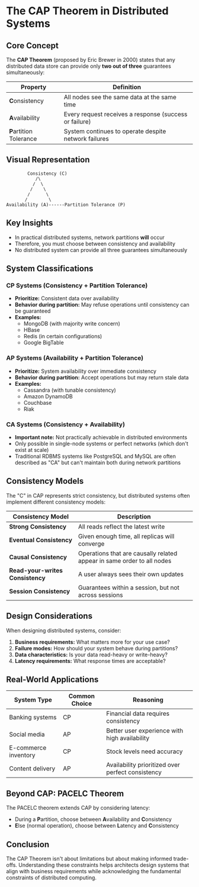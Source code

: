 # The CAP Theorem in Distributed Systems

## Core Concept

The **CAP Theorem** (proposed by Eric Brewer in 2000) states that any distributed data store can provide only **two out of three** guarantees simultaneously:

| Property | Definition |
|----------|------------|
| **C**onsistency | All nodes see the same data at the same time |
| **A**vailability | Every request receives a response (success or failure) |
| **P**artition Tolerance | System continues to operate despite network failures |

## Visual Representation

```
        Consistency (C)
           /\
          /  \
         /    \
        /      \
       /        \
Availability (A)------Partition Tolerance (P)
```

## Key Insights

- In practical distributed systems, network partitions **will** occur
- Therefore, you must choose between consistency and availability
- No distributed system can provide all three guarantees simultaneously

## System Classifications

### CP Systems (Consistency + Partition Tolerance)
- **Prioritize:** Consistent data over availability
- **Behavior during partition:** May refuse operations until consistency can be guaranteed
- **Examples:** 
  - MongoDB (with majority write concern)
  - HBase
  - Redis (in certain configurations)
  - Google BigTable

### AP Systems (Availability + Partition Tolerance)
- **Prioritize:** System availability over immediate consistency
- **Behavior during partition:** Accept operations but may return stale data
- **Examples:**
  - Cassandra (with tunable consistency)
  - Amazon DynamoDB
  - Couchbase
  - Riak

### CA Systems (Consistency + Availability)
- **Important note:** Not practically achievable in distributed environments
- Only possible in single-node systems or perfect networks (which don't exist at scale)
- Traditional RDBMS systems like PostgreSQL and MySQL are often described as "CA" but can't maintain both during network partitions

## Consistency Models

The "C" in CAP represents strict consistency, but distributed systems often implement different consistency models:

| Consistency Model | Description |
|-------------------|-------------|
| **Strong Consistency** | All reads reflect the latest write |
| **Eventual Consistency** | Given enough time, all replicas will converge |
| **Causal Consistency** | Operations that are causally related appear in same order to all nodes |
| **Read-your-writes Consistency** | A user always sees their own updates |
| **Session Consistency** | Guarantees within a session, but not across sessions |

## Design Considerations

When designing distributed systems, consider:

1. **Business requirements:** What matters more for your use case?
2. **Failure modes:** How should your system behave during partitions?
3. **Data characteristics:** Is your data read-heavy or write-heavy?
4. **Latency requirements:** What response times are acceptable?

## Real-World Applications

| System Type | Common Choice | Reasoning |
|-------------|--------------|-----------|
| Banking systems | CP | Financial data requires consistency |
| Social media | AP | Better user experience with high availability |
| E-commerce inventory | CP | Stock levels need accuracy |
| Content delivery | AP | Availability prioritized over perfect consistency |

## Beyond CAP: PACELC Theorem

The PACELC theorem extends CAP by considering latency:
- During a **P**artition, choose between **A**vailability and **C**onsistency
- **E**lse (normal operation), choose between **L**atency and **C**onsistency

## Conclusion

The CAP Theorem isn't about limitations but about making informed trade-offs. Understanding these constraints helps architects design systems that align with business requirements while acknowledging the fundamental constraints of distributed computing.